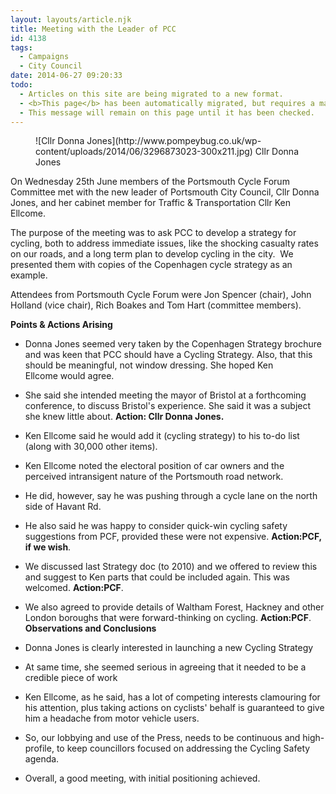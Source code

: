 ```yaml
---
layout: layouts/article.njk
title: Meeting with the Leader of PCC
id: 4138
tags:
  - Campaigns
  - City Council
date: 2014-06-27 09:20:33
todo:
  - Articles on this site are being migrated to a new format.
  - <b>This page</b> has been automatically migrated, but requires a manual check-&amp;-tune to ensure the format and links all work as expected.
  - This message will remain on this page until it has been checked.
---
```


<figure id="attachment_4139" align="alignright" width="300">![Cllr Donna Jones](http://www.pompeybug.co.uk/wp-content/uploads/2014/06/3296873023-300x211.jpg) Cllr Donna Jones</figure>

On Wednesday 25th June members of the Portsmouth Cycle Forum Committee met with the new leader of Portsmouth City Council, Cllr Donna Jones, and her cabinet member for Traffic &amp; Transportation Cllr Ken Ellcome.

The purpose of the meeting was to ask PCC to develop a strategy for cycling, both to address immediate issues, like the shocking casualty rates on our roads, and a long term plan to develop cycling in the city.  We presented them with copies of the Copenhagen cycle strategy as an example.

Attendees from Portsmouth Cycle Forum were Jon Spencer (chair), John Holland (vice chair), Rich Boakes and Tom Hart (committee members).

**Points &amp; Actions Arising**

*   Donna Jones seemed very taken by the Copenhagen Strategy brochure and was keen that PCC should have a Cycling Strategy. Also, that this should be meaningful, not window dressing. She hoped Ken Ellcome would agree.
*   She said she intended meeting the mayor of Bristol at a forthcoming conference, to discuss Bristol's experience. She said it was a subject she knew little about. **Action: Cllr Donna Jones.**
*   Ken Ellcome said he would add it (cycling strategy) to his to-do list (along with 30,000 other items).
*   Ken Ellcome noted the electoral position of car owners and the perceived intransigent nature of the Portsmouth road network.
*   He did, however, say he was pushing through a cycle lane on the north side of Havant Rd.
*   He also said he was happy to consider quick-win cycling safety suggestions from PCF, provided these were not expensive. **Action:PCF, if we wish**.
*   We discussed last Strategy doc (to 2010) and we offered to review this and suggest to Ken parts that could be included again. This was welcomed. **Action:PCF**.
*   We also agreed to provide details of Waltham Forest, Hackney and other London boroughs that were forward-thinking on cycling. **Action:PCF**.
**Observations and Conclusions**

*   Donna Jones is clearly interested in launching a new Cycling Strategy
*   At same time, she seemed serious in agreeing that it needed to be a credible piece of work
*   Ken Ellcome, as he said, has a lot of competing interests clamouring for his attention, plus taking actions on cyclists' behalf is guaranteed to give him a headache from motor vehicle users.
*   So, our lobbying and use of the Press, needs to be continuous and high-profile, to keep councillors focused on addressing the Cycling Safety agenda.
*   Overall, a good meeting, with initial positioning achieved.